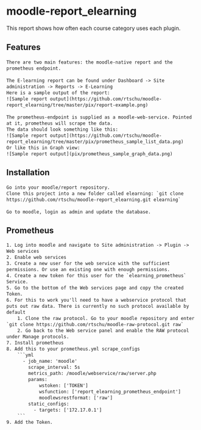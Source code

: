 # moodle-report_elearning

This report shows how often each course category uses each plugin.

## Features
    There are two main features: the moodle-native report and the prometheus endpoint.
    
    The E-learning report can be found under Dashboard -> Site administration -> Reports -> E-Learning
    Here is a sample output of the report:
    ![Sample report output](https://github.com/rtschu/moodle-report_elearning/tree/master/pix/report-example.png)
    
    The prometheus-endpoint is supplied as a moodle-web-service. Pointed at it, prometheus will scrape the data.
    The data should look something like this:
    ![Sample report output](https://github.com/rtschu/moodle-report_elearning/tree/master/pix/prometheus_sample_list_data.png)
    Or like this in Graph view:
    ![Sample report output](pix/prometheus_sample_graph_data.png)

## Installation

    Go into your moodle/report repository.
    Clone this project into a new folder called elearning: `git clone https://github.com/rtschu/moodle-report_elearning.git elearning`
    
    Go to moodle, login as admin and update the database.
    
## Prometheus

    1. Log into moodle and navigate to Site administration -> Plugin -> Web services
    2. Enable web services
    3. Create a new user for the web service with the sufficient permissions. Or use an existing one with enough permissions.
    4. Create a new token for this user for the `elearning_prometheus` Service.
    5. Go to the bottom of the Web services page and copy the created Token.
    6. For this to work you'll need to have a webservice protocol that puts out raw data. There is currently no such protocol available by default
        1. Clone the raw protocol. Go to your moodle repository and enter `git clone https://github.com/rtschu/moodle-raw-protocol.git raw`
        2. Go back to the Web service panel and enable the RAW protocol under Manage protocols.
    7. Install prometheus
    8. Add this to your prometheus.yml scrape_configs
        ```yml 
          - job_name: 'moodle'
            scrape_interval: 5s
            metrics_path: /moodle/webservice/raw/server.php
            params:
                wstoken: ['TOKEN']
                wsfunction: ['report_elearning_prometheus_endpoint']
                moodlewsrestformat: ['raw']
            static_configs:
              - targets: ['172.17.0.1']
        ```      
    9. Add the Token.